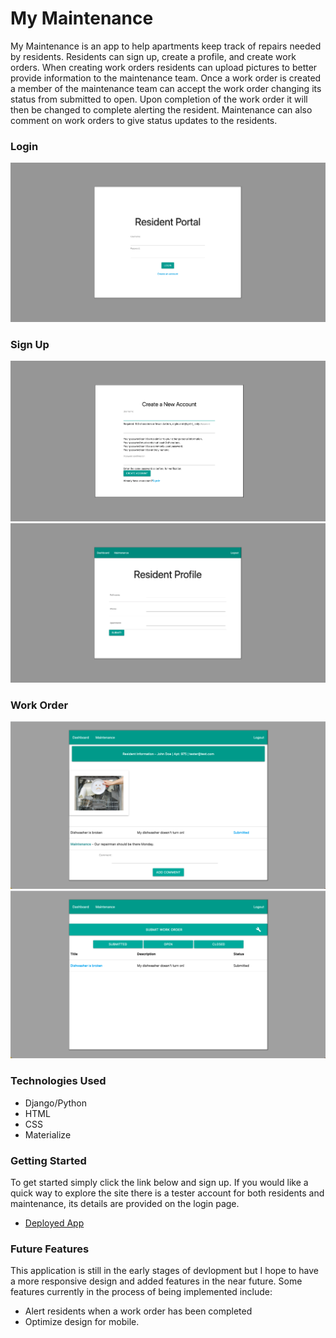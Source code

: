 # My Maintenance
My Maintenance is an app to help apartments keep track of repairs needed by residents. Residents can sign up, create a profile, and create work orders. When creating work orders residents can upload pictures to better provide information to the maintenance team. Once a work order is created a member of the maintenance team can accept the work order changing its status from submitted to open. Upon completion of the work order it will then be changed to complete alerting the resident. Maintenance can also comment on work orders to give status updates to the residents.

 

### Login
![Pins](mymaintenance_app/static/images/login.png)

### Sign Up
![Pins](mymaintenance_app/static/images/signup.png)
![Pins](mymaintenance_app/static/images/profile.png)

### Work Order
![Pins](mymaintenance_app/static/images/workorder.png)
![Pins](mymaintenance_app/static/images/maintenance.png)


### Technologies Used

- Django/Python
- HTML
- CSS
- Materialize

### Getting Started
To get started simply click the link below and sign up. If you would like a quick way to explore the site there is a tester account for both residents and maintenance, its details are provided on the login page.
- [Deployed App](http://mymaintenance.herokuapp.com/)

### Future Features

This application is still in the early stages of devlopment but I hope to have a more responsive design and added features in the near future. Some features currently in the process of being implemented include:

- Alert residents when a work order has been completed
- Optimize design for mobile.
